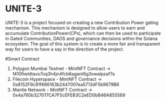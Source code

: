 ﻿# UNITE-3
UNITE-3 is a project focused on creating a new Contribution Power gating mechanism. This mechanism is designed to allow users to earn and accumulate ContributionPower(CPs), which can then be used to participate in Gated Communities, DAOS and governance decisions within the Solana ecosystem. The goal of this system is to create a more fair and transparent way for users to have a say in the direction of the project.

#Smart Contract
1. Polygon Mumbai Testnet - MintNFT Contract -> f410fiwldtavs7oq3h4jn4fcb6agant6g3owalpzaf7a
2. Filecoin Hyperspace - MintNFT Contract -> 0x8152F9c91f666163b2447007ea5713dF5b9679B6
3. Mantle Network - MintNFT Contract -> 0x4a760b327017CA7F5cEFEB3C2eED0bB46A855569
